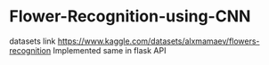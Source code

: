 # Flower-Recognition-using-CNN
datasets link
https://www.kaggle.com/datasets/alxmamaev/flowers-recognition
Implemented same in flask API
